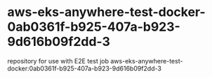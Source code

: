 # aws-eks-anywhere-test-docker-0ab0361f-b925-407a-b923-9d616b09f2dd-3
repository for use with E2E test job aws-eks-anywhere-test-docker:0ab0361f-b925-407a-b923-9d616b09f2dd-3
